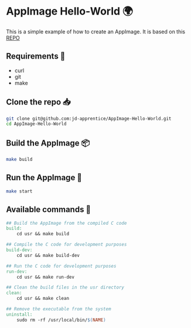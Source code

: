 # AppImage Hello-World 🌍

This is a simple example of how to create an AppImage. It is based on this [REPO](https://github.com/ClonedRepos/hello-world-appimage)

## Requirements 🔨

- curl
- git
- make

## Clone the repo 📥

```bash
git clone git@github.com:jd-apprentice/AppImage-Hello-World.git
cd AppImage-Hello-World
```

## Build the AppImage 📦

```bash
make build
```

## Run the AppImage 🚀

```bash
make start
```

## Available commands 📜

```makefile
## Build the AppImage from the compiled C code
build:
	cd usr && make build

## Compile the C code for development purposes
build-dev:
	cd usr && make build-dev

## Run the C code for development purposes
run-dev:
	cd usr && make run-dev

## Clean the build files in the usr directory
clean:
	cd usr && make clean

## Remove the executable from the system
uninstall:
	sudo rm -rf /usr/local/bin/$(NAME)
```
